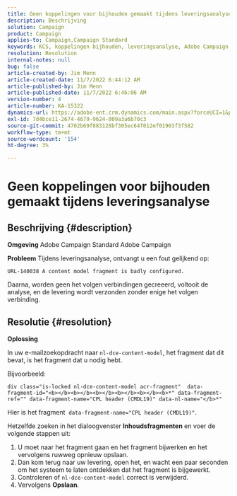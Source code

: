 ```yaml
---
title: Geen koppelingen voor bijhouden gemaakt tijdens leveringsanalyse
description: Beschrijving
solution: Campaign
product: Campaign
applies-to: Campaign,Campaign Standard
keywords: KCS, koppelingen bijhouden, leveringsanalyse, Adobe Campaign Standard, Adobe Campaign, fout, HTML, fragment
resolution: Resolution
internal-notes: null
bug: false
article-created-by: Jim Menn
article-created-date: 11/7/2022 6:44:12 AM
article-published-by: Jim Menn
article-published-date: 11/7/2022 6:46:06 AM
version-number: 4
article-number: KA-15322
dynamics-url: https://adobe-ent.crm.dynamics.com/main.aspx?forceUCI=1&pagetype=entityrecord&etn=knowledgearticle&id=37a9e491-675e-ed11-9562-6045bd0061cb
exl-id: 7d4bce11-2674-4679-9624-009a3a6b70c3
source-git-commit: 4702b69f883128bf305ec64f012ef01903f3f582
workflow-type: tm+mt
source-wordcount: '154'
ht-degree: 3%

---
```


# Geen koppelingen voor bijhouden gemaakt tijdens leveringsanalyse

## Beschrijving {#description}


<b>Omgeving</b>
Adobe Campaign Standard Adobe Campaign

<b>Probleem</b>
Tijdens leveringsanalyse, ontvangt u een fout gelijkend op:


```
URL-140038 A content model fragment is badly configured.
```


Daarna, worden geen het volgen verbindingen gecreeerd, voltooit de analyse, en de levering wordt verzonden zonder enige het volgen verbinding.


## Resolutie {#resolution}


<b>Oplossing</b>

In uw e-mailzoekopdracht naar `nl-dce-content-model`, het fragment dat dit bevat, is het fragment dat u nodig hebt.

Bijvoorbeeld:


```
div class="is-locked nl-dce-content-model acr-fragment"  data-fragment-id="<b></b><b></b><b></b><b></b><b></b><b>*" data-fragment-ref="" data-fragment-name="CPL header (CMDL19)" data-nl-name="</b>*"
```


Hier is het fragment  `data-fragment-name="CPL header (CMDL19)"`.

Hetzelfde zoeken in het dialoogvenster <b>Inhoudsfragmenten</b> en voer de volgende stappen uit:

1. U moet naar het fragment gaan en het fragment bijwerken en het vervolgens ruwweg opnieuw opslaan.
2. Dan kom terug naar uw levering, open het, en wacht een paar seconden om het systeem te laten ontdekken dat het fragment is bijgewerkt.
3. Controleren of `nl-dce-content-model` correct is verwijderd.
4. Vervolgens <b>Opslaan</b>.
